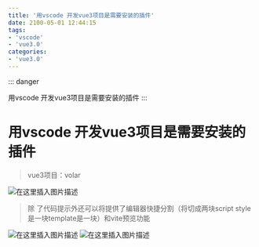 ```yaml
---
title: '用vscode 开发vue3项目是需要安装的插件'
date: 2100-05-01 12:44:15
tags:
- 'vscode'
- 'vue3.0'
categories:
- 'vue3.0'
---
```


::: danger 

用vscode 开发vue3项目是需要安装的插件
:::

<!-- more -->

# 用vscode 开发vue3项目是需要安装的插件
>vue3项目：volar

![在这里插入图片描述](https://p3-juejin.byteimg.com/tos-cn-i-k3u1fbpfcp/e195d7698ff540f1b3ea7df1afdc8db9~tplv-k3u1fbpfcp-zoom-1.image)

>除 了代码提示外还可以将提供了编辑器快捷分割（将切成两块script style是一块template是一块）和vite预览功能

![在这里插入图片描述](https://p3-juejin.byteimg.com/tos-cn-i-k3u1fbpfcp/1b019b9c18db4b7ab1483cf9a298ee5f~tplv-k3u1fbpfcp-zoom-1.image)
![在这里插入图片描述](https://p3-juejin.byteimg.com/tos-cn-i-k3u1fbpfcp/1a20a00e795b483aa433fb2b792be9a3~tplv-k3u1fbpfcp-zoom-1.image)

